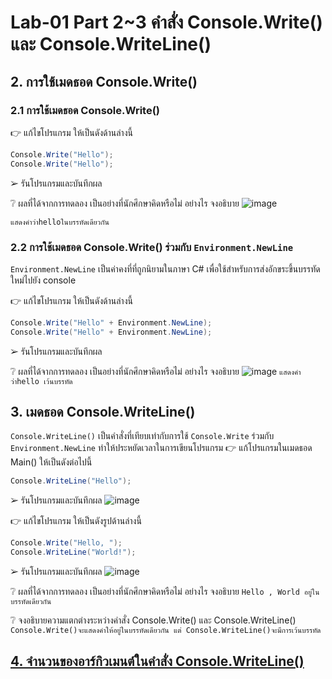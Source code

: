 # Lab-01 Part 2~3 คำสั่ง Console.Write() และ Console.WriteLine()

## 2. การใช้เมดธอด Console.Write()

### 2.1 การใช้เมดธอด Console.Write()
👉 แก้ไขโปรแกรม ให้เป็นดังด้านล่างนี้

```csharp
Console.Write("Hello");
Console.Write("Hello");
```

➢ รันโปรแกรมและบันทึกผล

❔ ผลที่ได้จากการทดลอง เป็นอย่างที่นักศึกษาคิดหรือไม่ อย่างไร จงอธิบาย
![image](https://github.com/chatladawongkanyon/03376836-OOP-2566-Lab-01/assets/144195963/6c68445b-cb7a-448a-b134-d5391f9e68d9)

`แสดงคำว่าhelloในบรรทัดเดียวกัน`
### 2.2 การใช้เมดธอด Console.Write() ร่วมกับ  `Environment.NewLine`

`Environment.NewLine` เป็นค่าคงที่ที่ถูกนิยามในภาษา C# เพื่อใช้สำหรับการส่งอักขระขึ้นบรรทัดใหม่ไปยัง console

👉 แก้ไขโปรแกรม ให้เป็นดังด้านล่างนี้

```csharp
Console.Write("Hello" + Environment.NewLine);
Console.Write("Hello" + Environment.NewLine);
```

➢ รันโปรแกรมและบันทึกผล


❔ ผลที่ได้จากการทดลอง เป็นอย่างที่นักศึกษาคิดหรือไม่ อย่างไร จงอธิบาย
![image](https://github.com/chatladawongkanyon/03376836-OOP-2566-Lab-01/assets/144195963/fbd91938-f858-4cfb-8f20-4c2d431f2f2e)
`แสดงคำว่าhello เว้นบรรทัด`

## 3. เมดธอด Console.WriteLine()

`Console.WriteLine()` เป็นคำสั่งที่เทียบเท่ากับการใช้  `Console.Write` ร่วมกับ  `Environment.NewLine` ทำให้ประหยัดเวลาในการเขียนโปรแกรม
👉 แก้โปรแกรมในเมดธอด Main() ให้เป็นดังต่อไปนี้

```csharp
Console.WriteLine("Hello");
```

➢ รันโปรแกรมและบันทึกผล
![image](https://github.com/chatladawongkanyon/03376836-OOP-2566-Lab-01/assets/144195963/6b886164-3a7f-4f77-8305-2398d71ed537)


👉 แก้ไขโปรแกรม ให้เป็นดังรูปด้านล่างนี้

```csharp
Console.Write("Hello, ");
Console.WriteLine("World!");
```

➢ รันโปรแกรมและบันทึกผล
![image](https://github.com/chatladawongkanyon/03376836-OOP-2566-Lab-01/assets/144195963/cac3a02a-fbf3-4ffb-a9b1-295431134c3e)

❔ ผลที่ได้จากการทดลอง เป็นอย่างที่นักศึกษาคิดหรือไม่ อย่างไร จงอธิบาย
`Hello , World อยู่ในบรรทัดเดียวกัน`

❔ จงอธิบายความแตกต่างระหว่างคำสั่ง Console.Write() และ Console.WriteLine()
`Console.Write()จะแสดงคำให้อยู่ในบรรทัดเดียวกัน แต่ Console.WriteLine()จะมีการเว้นบรรทัด`

## [4. จำนวนของอาร์กิวเมนต์ในคำสั่ง Console.WriteLine()](./Lab-01-part-4.md)
